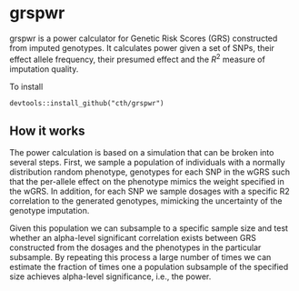 # grspwr

grspwr is a power calculator for Genetic Risk Scores (GRS) constructed from imputed genotypes.
It calculates power given a set of SNPs, their effect allele frequency, their presumed effect and the  $R^2$ measure of imputation quality.

To install
```{r}
devtools::install_github("cth/grspwr")
```

## How it works
The power calculation is based on a simulation that can be broken into several steps. First, we sample a population of individuals with a normally distribution random phenotype, genotypes for each SNP in the wGRS such that the per-allele effect on the phenotype mimics the weight specified in  the wGRS. In addition, for each SNP we sample dosages with a specific R2 correlation to the generated genotypes, mimicking the uncertainty of the genotype imputation. 

Given this population we can subsample to a specific sample size and test whether an alpha-level significant correlation exists between GRS constructed from the dosages and the phenotypes in the particular subsample. By repeating this process a large number of times we can estimate the fraction of times one a population subsample of the specified size achieves alpha-level significance, i.e., the power. 
